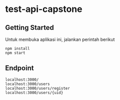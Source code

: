# test-api-capstone


## Getting Started
Untuk membuka aplikasi ini, jalankan perintah berikut
```
npm install
npm start
```

## Endpoint
```
localhost:3000/
localhost:3000/users
localhost:3000/users/register
localhost:3000/users/{uid}
```
